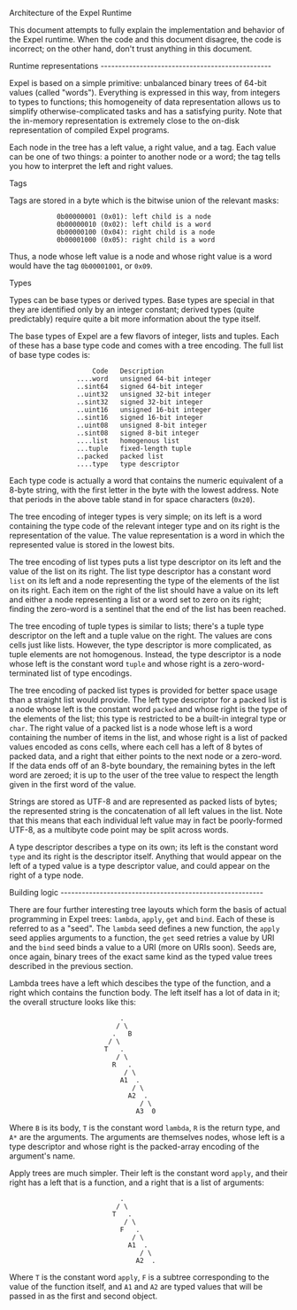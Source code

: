 Architecture of the Expel Runtime


This document attempts to fully explain the implementation and behavior
of the Expel runtime. When the code and this document disagree, the code
is incorrect; on the other hand, don't trust anything in this document.


Runtime representations ------------------------------------------------

Expel is based on a simple primitive: unbalanced binary trees of 64-bit
values (called "words"). Everything is expressed in this way, from
integers to types to functions; this homogeneity of data representation
allows us to simplify otherwise-complicated tasks and has a satisfying
purity. Note that the in-memory representation is extremely close to the
on-disk representation of compiled Expel programs.

Each node in the tree has a left value, a right value, and a tag. Each
value can be one of two things: a pointer to another node or a word; the
tag tells you how to interpret the left and right values.


Tags

Tags are stored in a byte which is the bitwise union of the relevant
masks:

                0b00000001 (0x01): left child is a node
                0b00000010 (0x02): left child is a word
                0b00000100 (0x04): right child is a node
                0b00001000 (0x05): right child is a word

Thus, a node whose left value is a node and whose right value is a word
would have the tag `0b00001001`, or `0x09`.


Types

Types can be base types or derived types. Base types are special in that
they are identified only by an integer constant; derived types (quite
predictably) require quite a bit more information about the type itself.

The base types of Expel are a few flavors of integer, lists and tuples.
Each of these has a base type code and comes with a tree encoding. The
full list of base type codes is:

                         Code   Description
                     ....word   unsigned 64-bit integer
                     ..sint64   signed 64-bit integer
                     ..uint32   unsigned 32-bit integer
                     ..sint32   signed 32-bit integer
                     ..uint16   unsigned 16-bit integer
                     ..sint16   signed 16-bit integer
                     ..uint08   unsigned 8-bit integer
                     ..sint08   signed 8-bit integer
                     ....list   homogenous list
                     ...tuple   fixed-length tuple
                     ..packed   packed list
                     ....type   type descriptor

Each type code is actually a word that contains the numeric equivalent
of a 8-byte string, with the first letter in the byte with the lowest
address. Note that periods in the above table stand in for space
characters (`0x20`).

The tree encoding of integer types is very simple; on its left is a word
containing the type code of the relevant integer type and on its right
is the representation of the value. The value representation is a word
in which the represented value is stored in the lowest bits.

The tree encoding of list types puts a list type descriptor on its left
and the value of the list on its right. The list type descriptor has a
constant word `list` on its left and a node representing the type of the
elements of the list on its right. Each item on the right of the list
should have a value on its left and either a node representing a list or
a word set to zero on its right; finding the zero-word is a sentinel
that the end of the list has been reached.

The tree encoding of tuple types is similar to lists; there's a tuple
type descriptor on the left and a tuple value on the right. The values
are cons cells just like lists. However, the type descriptor is more
complicated, as tuple elements are not homogenous. Instead, the type
descriptor is a node whose left is the constant word `tuple` and whose
right is a zero-word-terminated list of type encodings.

The tree encoding of packed list types is provided for better space
usage than a straight list would provide. The left type descriptor for a
packed list is a node whose left is the constant word `packed` and whose
right is the type of the elements of the list; this type is restricted
to be a built-in integral type or `char`. The right value of a packed
list is a node whose left is a word containing the number of items in
the list, and whose right is a list of packed values encoded as cons
cells, where each cell has a left of 8 bytes of packed data, and a right
that either points to the next node or a zero-word. If the data ends off
of an 8-byte boundary, the remaining bytes in the left word are zeroed;
it is up to the user of the tree value to respect the length given in
the first word of the value.

Strings are stored as UTF-8 and are represented as packed lists of
bytes; the represented string is the concatenation of all left values in
the list. Note that this means that each individual left value may in
fact be poorly-formed UTF-8, as a multibyte code point may be split
across words.

A type descriptor describes a type on its own; its left is the constant
word `type` and its right is the descriptor itself. Anything that would
appear on the left of a typed value is a type descriptor value, and
could appear on the right of a type node.


Building logic ---------------------------------------------------------

There are four further interesting tree layouts which form the basis of
actual programming in Expel trees: `lambda`, `apply`, `get` and `bind`.
Each of these is referred to as a "seed". The `lambda` seed defines a
new function, the `apply` seed applies arguments to a function, the
`get` seed retries a value by URI and the `bind` seed binds a value to a
URI (more on URIs soon). Seeds are, once again, binary trees of the
exact same kind as the typed value trees described in the previous
section.

Lambda trees have a left which descibes the type of the function, and a
right which contains the function body. The left itself has a lot of
data in it; the overall structure looks like this:

                                .
                               / \
                              .   B
                             / \
                            T   .
                               / \
                              R   .
                                 / \
                                A1  .
                                   / \
                                  A2  .
                                     / \
                                    A3  0

Where `B` is its body, `T` is the constant word `lambda`, `R` is the
return type, and `A*` are the arguments. The arguments are themselves
nodes, whose left is a type descriptor and whose right is the
packed-array encoding of the argument's name.

Apply trees are much simpler. Their left is the constant word `apply`,
and their right has a left that is a function, and a right that is a
list of arguments:

                                .
                               / \
                              T   .
                                 / \
                                F   .
                                   / \
                                  A1  .
                                     / \
                                    A2  .

Where `T` is the constant word `apply`, `F` is a subtree corresponding
to the value of the function itself, and `A1` and `A2` are typed values
that will be passed in as the first and second object.
